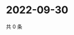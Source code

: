 # 2022-09-30

共 0 条

<!-- BEGIN WEIBO -->
<!-- 最后更新时间 Fri Sep 30 2022 07:06:55 GMT+0800 (China Standard Time) -->

<!-- END WEIBO -->
